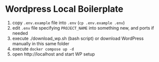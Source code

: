 # Wordpress Local Boilerplate


1. copy `.env.example` file into `.env` (`cp .env.example .env`)
2. edit `.env` file specifying `PROJECT_NAME` into something new, and ports if needed
3. execute ./download_wp.sh (bash script) or download WordPress manually in this same folder
4. execute `docker compose up -d`
5. open http://localhost and start WP setup